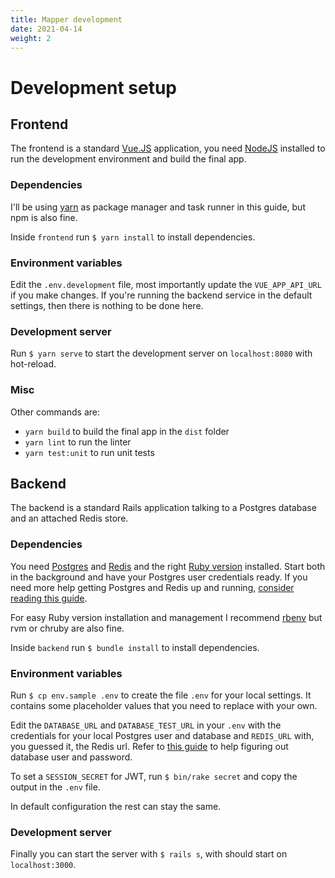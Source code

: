 ```yaml
---
title: Mapper development
date: 2021-04-14
weight: 2
---
```


# Development setup

## Frontend

The frontend is a standard [Vue.JS](https://v3.vuejs.org/) application, you need [NodeJS](https://nodejs.org/en/download/) installed to run the development environment and build the final app.

### Dependencies

I'll be using [yarn](https://classic.yarnpkg.com/en/docs/install/) as package manager and task runner in this guide, but npm is also fine.

Inside `frontend` run `$ yarn install` to install dependencies.

### Environment variables

Edit the `.env.development` file, most importantly update the `VUE_APP_API_URL` if you make changes. If you're running the backend service in the default settings, then there is nothing to be done here.

### Development server

Run `$ yarn serve` to start the development server on `localhost:8080` with hot-reload.


### Misc

Other commands are:

- `yarn build` to build the final app in the `dist` folder
- `yarn lint` to run the linter
- `yarn test:unit` to run unit tests


## Backend

The backend is a standard Rails application talking to a Postgres database and an attached Redis store.

### Dependencies

You need [Postgres](https://www.postgresql.org/download/) and [Redis](https://redis.io/download) and the right [Ruby version](https://github.com/feminizidmap/feminizid-mapper/blob/main/backend/.ruby-version) installed. Start both in the background and have your Postgres user credentials ready. If you need more help getting Postgres and Redis up and running, [consider reading this guide](https://gist.github.com/lislis/7238a1162767de105e440448bbc001b6).

For easy Ruby version installation and management I recommend [rbenv](https://github.com/rbenv/rbenv) but rvm or chruby are also fine.

Inside `backend` run `$ bundle install` to install dependencies.

### Environment variables

Run `$ cp env.sample .env` to create the file `.env` for your local settings. It contains some placeholder values that you need to replace with your own.

Edit the `DATABASE_URL` and `DATABASE_TEST_URL` in your `.env` with the credentials for your local Postgres user and database and `REDIS_URL` with, you guessed it, the Redis url. Refer to [this guide](https://gist.github.com/lislis/7238a1162767de105e440448bbc001b6) to help figuring out database user and password.

To set a `SESSION_SECRET` for JWT, run `$ bin/rake secret` and copy the output in the `.env` file.

In default configuration the rest can stay the same.

### Development server

Finally you can start the server with `$ rails s`, with should start on `localhost:3000`.

